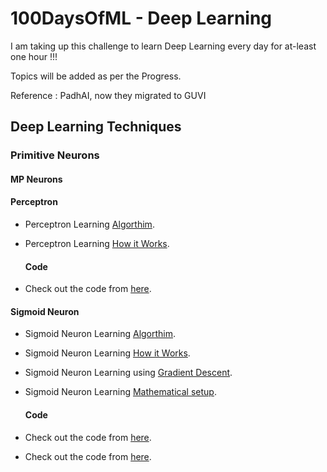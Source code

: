 # 100DaysOfML - Deep Learning
I am taking up this challenge to learn Deep Learning every day for at-least one hour !!!

Topics will be added as per the Progress.

Reference : PadhAI, now they migrated to GUVI 

## Deep Learning Techniques

### Primitive Neurons

#### MP Neurons

#### Perceptron

- Perceptron Learning [Algorthim](https://github.com/mankertales/100DaysOfML/edit/master/Deep_Learning/Perceptron+Learning+Algorithm.pdf).
- Perceptron Learning [How it Works](https://github.com/mankertales/100DaysOfML/edit/master/Deep_Learning/Perceptron+Learning+-+Why+it+works_.pdf).
  #### Code

- Check out the code from [here](https://github.com/mankertales/100DaysOfML/blob/master/Deep_Learning/MPNeuronAndPerceptron.ipynb).

#### Sigmoid Neuron

- Sigmoid Neuron Learning [Algorthim](https://github.com/mankertales/100DaysOfML/edit/master/Deep_Learning/Sigmoid_Neuron_Learning+The+complete+learning+algorithm.pdf).
- Sigmoid Neuron Learning [How it Works](https://github.com/mankertales/100DaysOfML/edit/master/Deep_Learning/Sigmoid_Neuron_Learning+Mathematical+setup+for+the+learning+algorithm.pdf).
- Sigmoid Neuron Learning using [Gradient Descent](https://github.com/mankertales/100DaysOfML/edit/master/Deep_Learning/Sigmoid_Neuron_Learning+Deriving+the+Gradient+Descent+Update+Rule.pdf).
- Sigmoid Neuron Learning [Mathematical setup](https://github.com/mankertales/100DaysOfML/edit/master/Deep_Learning/Sigmoid_Neuron_Learning+Mathematical+setup+for+the+learning+algorithm.pdf).

  #### Code

- Check out the code from [here](https://github.com/mankertales/100DaysOfML/blob/master/Deep_Learning/mobile91_Sigmoid_Neuron-cross_entropy_loss.ipynb).
- Check out the code from [here](https://github.com/mankertales/100DaysOfML/blob/master/Deep_Learning/mobile91_Sigmoid_Neuron_squared_error_loss.ipynb).

